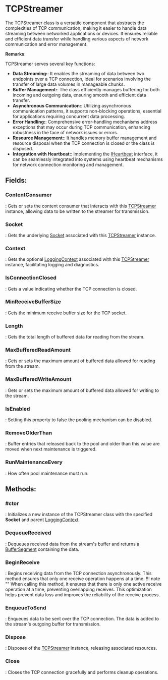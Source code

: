 # TCPStreamer

The TCPStreamer class is a versatile component that abstracts the complexities of TCP communication, making it easier to handle data streaming between networked applications or devices. It ensures reliable and efficient data transfer while handling various aspects of network communication and error management. 

**Remarks**:

TCPStreamer serves several key functions: 

- **Data Streaming:**: It enables the streaming of data between two endpoints over a TCP connection, ideal for scenarios involving the transfer of large data volumes in manageable chunks. 
- **Buffer Management:**: The class efficiently manages buffering for both incoming and outgoing data, ensuring smooth and efficient data transfer. 
- **Asynchronous Communication:**: Utilizing asynchronous communication patterns, it supports non-blocking operations, essential for applications requiring concurrent data processing. 
- **Error Handling:**: Comprehensive error-handling mechanisms address exceptions that may occur during TCP communication, enhancing robustness in the face of network issues or errors. 
- **Resource Management:**: It handles memory buffer management and resource disposal when the TCP connection is closed or the class is disposed. 
- **Integration with Heartbeat:**: Implementing the [IHeartbeat](../Extensions/IHeartbeat.md) interface, it can be seamlessly integrated into systems using heartbeat mechanisms for network connection monitoring and management. 



## **Fields**:
### **ContentConsumer**
: Gets or sets the content consumer that interacts with this [TCPStreamer](../Tcp/TCPStreamer.md) instance, allowing data to be written to the streamer for transmission. 
### **Socket**
: Gets the underlying [Socket](../Tcp/TCPStreamer.md#socket) associated with this [TCPStreamer](../Tcp/TCPStreamer.md) instance. 
### **Context**
: Gets the optional [LoggingContext](../Logger/LoggingContext.md) associated with this [TCPStreamer](../Tcp/TCPStreamer.md) instance, facilitating logging and diagnostics. 
### **IsConnectionClosed**
: Gets a value indicating whether the TCP connection is closed. 
### **MinReceiveBufferSize**
: Gets the minimum receive buffer size for the TCP socket. 
### **Length**
: Gets the total length of buffered data for reading from the stream. 
### **MaxBufferedReadAmount**
: Gets or sets the maximum amount of buffered data allowed for reading from the stream. 
### **MaxBufferedWriteAmount**
: Gets or sets the maximum amount of buffered data allowed for writing to the stream. 
### **IsEnabled**
: Setting this property to false the pooling mechanism can be disabled. 
### **RemoveOlderThan**
: Buffer entries that released back to the pool and older than this value are moved when next maintenance is triggered. 
### **RunMaintenanceEvery**
: How often pool maintenance must run. 
## **Methods**:

### **#ctor**
: Initializes a new instance of the TCPStreamer class with the specified **Socket** and parent [LoggingContext](../Logger/LoggingContext.md). 

### **DequeueReceived**
: Dequeues received data from the stream's buffer and returns a [BufferSegment](../Memory/BufferSegment.md) containing the data. 

### **BeginReceive**
: Begins receiving data from the TCP connection asynchronously. This method ensures that only one receive operation happens at a time. 
	!!! note ""
		When calling this method, it ensures that there is only one active receive operation at a time, preventing overlapping receives. This optimization helps prevent data loss and improves the reliability of the receive process. 


### **EnqueueToSend**
: Enqueues data to be sent over the TCP connection. The data is added to the stream's outgoing buffer for transmission. 

### **Dispose**
: Disposes of the [TCPStreamer](../Tcp/TCPStreamer.md) instance, releasing associated resources. 

### **Close**
: Closes the TCP connection gracefully and performs cleanup operations. 